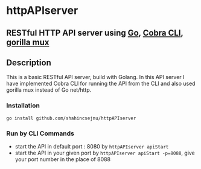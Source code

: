 # httpAPIserver

## RESTful HTTP API server using [Go](https://github.com/golang), [Cobra CLI](https://github.com/spf13/cobra), [gorilla mux](https://github.com/gorilla/mux)

## Description

This is a basic RESTful API server, build with Golang. In this API server I have implemented Cobra CLI for running the API from the CLI and also used gorilla mux instead of Go net/http.

### Installation 

`go install github.com/shahincsejnu/httpAPIserver`


### Run by CLI Commands

- start the API in default port : 8080 by `httpAPIserver apiStart`
- start the API in your given port by `httpAPIserver apiStart -p=8088`, give your port number in the place of 8088

